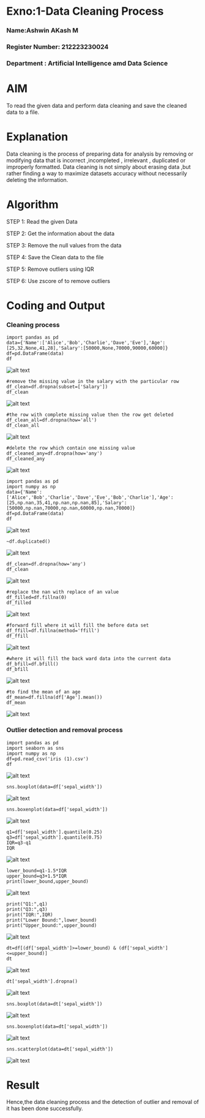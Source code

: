 # Exno:1-Data Cleaning Process
### Name:Ashwin AKash M
### Register Number: 212223230024
### Department : Artificial Intelligence amd Data Science
# AIM
To read the given data and perform data cleaning and save the cleaned data to a file.

# Explanation
Data cleaning is the process of preparing data for analysis by removing or modifying data that is incorrect ,incompleted , irrelevant , duplicated or improperly formatted. Data cleaning is not simply about erasing data ,but rather finding a way to maximize datasets accuracy without necessarily deleting the information.

# Algorithm
STEP 1: Read the given Data

STEP 2: Get the information about the data

STEP 3: Remove the null values from the data

STEP 4: Save the Clean data to the file

STEP 5: Remove outliers using IQR

STEP 6: Use zscore of to remove outliers

# Coding and Output
### Cleaning process
```
import pandas as pd
data={'Name':['Alice','Bob','Charlie','Dave','Eve'],'Age':[25,32,None,41,28],'Salary':[50000,None,70000,90000,60000]}
df=pd.DataFrame(data)
df
```
![alt text](ds.png)
```
#remove the missing value in the salary with the particular row
df_clean=df.dropna(subset=['Salary'])
df_clean
```
![alt text](ds1.png)
```
#the row with complete missing value then the row get deleted
df_clean_all=df.dropna(how='all')
df_clean_all
```
![alt text](ds2.png)
```
#delete the row which contain one missing value
df_cleaned_any=df.dropna(how='any')
df_cleaned_any
```
![alt text](ds3.png)
```
import pandas as pd
import numpy as np
data={'Name':['Alice','Bob','Charlie','Dave','Eve','Bob','Charlie'],'Age':[25,np.nan,35,41,np.nan,np.nan,85],'Salary':[50000,np.nan,70000,np.nan,60000,np.nan,70000]}
df=pd.DataFrame(data)
df
```
![alt text](ds4.png)
```
~df.duplicated()
```
![alt text](ds5.png)
```
df_clean=df.dropna(how='any')
df_clean
```
![alt text](ds6.png)
```
#replace the nan with replace of an value
df_filled=df.fillna(0)
df_filled
```
![alt text](ds7.png)
```
#forward fill where it will fill the before data set
df_ffill=df.fillna(method='ffill')
df_ffill
```
![alt text](ds8.png)
```
#where it will fill the back ward data into the current data
df_bfill=df.bfill()
df_bfill
```
![alt text](ds9.png)
```
#to find the mean of an age
df_mean=df.fillna(df['Age'].mean())
df_mean
```
![alt text](ds10.png)

### Outlier detection and removal process
```
import pandas as pd
import seaborn as sns
import numpy as np
df=pd.read_csv('iris (1).csv')
df
```
![alt text](ds11.png)
```
sns.boxplot(data=df['sepal_width'])
```
![alt text](ds12.png)
```
sns.boxenplot(data=df['sepal_width'])
```
![alt text](ds13.png)
```
q1=df['sepal_width'].quantile(0.25)
q3=df['sepal_width'].quantile(0.75)
IQR=q3-q1
IQR
```
![alt text](ds14.png)
```
lower_bound=q1-1.5*IQR
upper_bound=q3+1.5*IQR
print(lower_bound,upper_bound)
```
![alt text](ds15.png)
```
print("Q1:",q1)
print("Q3:",q3)
print("IQR:",IQR)
print("Lower Bound:",lower_bound)
print("Upper_bound:",upper_bound)
```
![alt text](ds16.png)
```
dt=df[(df['sepal_width']>=lower_bound) & (df['sepal_width']<=upper_bound)]
dt
```
![alt text](ds17.png)
```
dt['sepal_width'].dropna()
```
![alt text](ds18.png)
```
sns.boxplot(data=dt['sepal_width'])
```
![alt text](ds19.png)
```
sns.boxenplot(data=dt['sepal_width'])
```
![alt text](ds20.png)
```
sns.scatterplot(data=dt['sepal_width'])
```
![alt text](ds21.png)


# Result
Hence,the data cleaning process and the detection of outlier and removal of it has been done successfully.